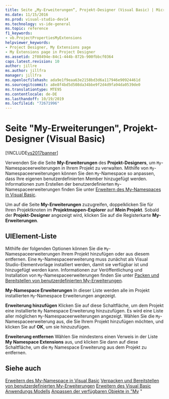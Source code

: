 ```yaml
---
title: Seite „My-Erweiterungen“, Projekt-Designer (Visual Basic) | Microsoft-Dokumentation
ms.date: 11/15/2016
ms.prod: visual-studio-dev14
ms.technology: vs-ide-general
ms.topic: reference
f1_keywords:
- vb.ProjectPropertiesMyExtensions
helpviewer_keywords:
- Project Designer, My Extensions page
- My Extensions page in Project Designer
ms.assetid: 2f08494e-84c1-444b-872b-900fbbcf0364
caps.latest.revision: 10
author: jillre
ms.author: jillfra
manager: jillfra
ms.openlocfilehash: ada9e1f9eaa63e2158bd3d6a117946e90924461d
ms.sourcegitcommit: a8e8f4bd5d508da34bbe9f2d4d9fa94da0539de0
ms.translationtype: MTE95
ms.contentlocale: de-DE
ms.lasthandoff: 10/19/2019
ms.locfileid: "72671996"
---
```

# <a name="my-extensions-page-project-designer-visual-basic"></a>Seite "My-Erweiterungen", Projekt-Designer (Visual Basic)
[!INCLUDE[vs2017banner](../../includes/vs2017banner.md)]

Verwenden Sie die Seite **My-Erweiterungen** des **Projekt-Designers**, um `My`-Namespaceerweiterungen in Ihrem Projekt zu verwalten. Mithilfe von `My`-Namespaceerweiterungen können Sie den `My`-Namespace so anpassen, dass Ihre eigenen benutzerdefinierten Member hinzugefügt werden. Informationen zum Erstellen der benutzerdefinierten `My`-Namespaceerweiterungen finden Sie unter [Erweitern des My-Namespaces in Visual Basic](https://msdn.microsoft.com/library/808e8617-b01c-4135-8b21-babe87389e8e).

 Um auf die Seite **My-Erweiterungen** zuzugreifen, doppelklicken Sie für Ihren Projektknoten im **Projektmappen-Explorer** auf **Mein Projekt**. Sobald der **Projekt-Designer** angezeigt wird, klicken Sie auf die Registerkarte **My-Erweiterungen**.

## <a name="uielement-list"></a>UIElement-Liste
 Mithilfe der folgenden Optionen können Sie die `My`-Namespaceerweiterungen Ihrem Projekt hinzufügen oder aus diesem entfernen. Eine `My`-Namespaceerweiterung muss zunächst als Visual Studio-Elementvorlage installiert werden, damit sie verfügbar ist und hinzugefügt werden kann. Informationen zur Veröffentlichung und Installation von `My`-Namespaceerweiterungen finden Sie unter [Packen und Bereitstellen von benutzerdefinierten My-Erweiterungen](https://msdn.microsoft.com/library/fd89c54b-0290-4c50-95a3-ff17d4487a21).

 **My-Namespace Erweiterungen** In dieser Liste werden alle im Projekt installierten `My`-Namespace Erweiterungen angezeigt.

 **Erweiterung hinzufügen** Klicken Sie auf diese Schaltfläche, um dem Projekt eine installierte `My` Namespace Erweiterung hinzuzufügen. Es wird eine Liste aller möglichen `My`-Namespaceerweiterungen angezeigt. Wählen Sie die `My`-Namespaceerweiterung aus, die Sie Ihrem Projekt hinzufügen möchten, und klicken Sie auf **OK**, um sie hinzuzufügen.

 **Erweiterung entfernen** Wählen Sie mindestens einen Verweis in der Liste **My Namespace Extensions** aus, und klicken Sie dann auf diese Schaltfläche, um die `My` Namespace Erweiterung aus dem Projekt zu entfernen.

## <a name="see-also"></a>Siehe auch
 [Erweitern des My-Namespace in Visual Basic](https://msdn.microsoft.com/library/808e8617-b01c-4135-8b21-babe87389e8e) [Verpacken und Bereitstellen von benutzerdefinierten My-Erweiterungen](https://msdn.microsoft.com/library/fd89c54b-0290-4c50-95a3-ff17d4487a21) [Erweitern des Visual Basic Anwendungs Modells](https://msdn.microsoft.com/library/e91d3bed-4c27-40e3-871d-2be17467c72c) [Anpassen der verfügbaren Objekte in "My](https://msdn.microsoft.com/library/4e8279c2-ed5b-4681-8903-8a6671874000) "
